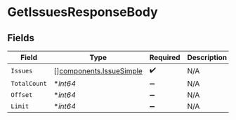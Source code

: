 # GetIssuesResponseBody


## Fields

| Field                                                              | Type                                                               | Required                                                           | Description                                                        |
| ------------------------------------------------------------------ | ------------------------------------------------------------------ | ------------------------------------------------------------------ | ------------------------------------------------------------------ |
| `Issues`                                                           | [][components.IssueSimple](../../models/components/issuesimple.md) | :heavy_check_mark:                                                 | N/A                                                                |
| `TotalCount`                                                       | **int64*                                                           | :heavy_minus_sign:                                                 | N/A                                                                |
| `Offset`                                                           | **int64*                                                           | :heavy_minus_sign:                                                 | N/A                                                                |
| `Limit`                                                            | **int64*                                                           | :heavy_minus_sign:                                                 | N/A                                                                |